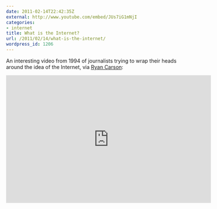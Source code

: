 ```yaml
---
date: 2011-02-14T22:42:35Z
external: http://www.youtube.com/embed/JUs7iG1mNjI
categories:
- internet
title: What is the Internet?
url: /2011/02/14/what-is-the-internet/
wordpress_id: 1206
---
```


An interesting video from 1994 of journalists trying to wrap their heads around the idea of the Internet, via <a href="http://thinkvitamin.com/asides/what-is-internet/">Ryan Carson</a>:

<iframe title="YouTube video player" width="560" height="349" src="http://www.youtube.com/embed/JUs7iG1mNjI" frameborder="0" allowfullscreen></iframe>
